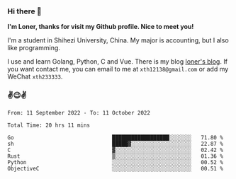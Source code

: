 ### Hi there 👋️

**I'm Loner, thanks for visit my Github profile. Nice to meet you!**

I'm a student in Shihezi University, China. My major is accounting, but I also like programming.

I use and learn Golang, Python, C and Vue. There is my blog [loner's blog](https://www.loner1024.top).  If you want contact me, you can email to me at `xth12138@gmail.com` or add my WeChat `xth233333`.

### ✌️😉✌️

<!--START_SECTION:waka-->

```text
From: 11 September 2022 - To: 11 October 2022

Total Time: 20 hrs 11 mins

Go                               ██████████████████░░░░░░░   71.80 %
sh                               █████▓░░░░░░░░░░░░░░░░░░░   22.87 %
C                                ▓░░░░░░░░░░░░░░░░░░░░░░░░   02.42 %
Rust                             ▒░░░░░░░░░░░░░░░░░░░░░░░░   01.36 %
Python                           ░░░░░░░░░░░░░░░░░░░░░░░░░   00.52 %
ObjectiveC                       ░░░░░░░░░░░░░░░░░░░░░░░░░   00.51 %
```

<!--END_SECTION:waka-->



